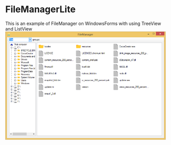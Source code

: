 # FileManagerLite
This is an example of FileManager on WindowsForms with using TreeView and ListView
![Screenshot](image.png)
